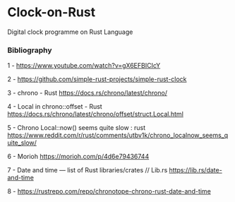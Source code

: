 # Clock-on-Rust
Digital clock programme on Rust Language


### Bibliography


1 - https://www.youtube.com/watch?v=gX6EFBICIcY

2 - https://github.com/simple-rust-projects/simple-rust-clock

3 - chrono - Rust
    https://docs.rs/chrono/latest/chrono/

4 - Local in chrono::offset - Rust
    https://docs.rs/chrono/latest/chrono/offset/struct.Local.html

5 - Chrono Local::now() seems quite slow : rust
    https://www.reddit.com/r/rust/comments/utbv1k/chrono_localnow_seems_quite_slow/

6 - Morioh
    https://morioh.com/p/4d6e79436744

7 - Date and time — list of Rust libraries/crates // Lib.rs
    https://lib.rs/date-and-time

8 - https://rustrepo.com/repo/chronotope-chrono-rust-date-and-time
